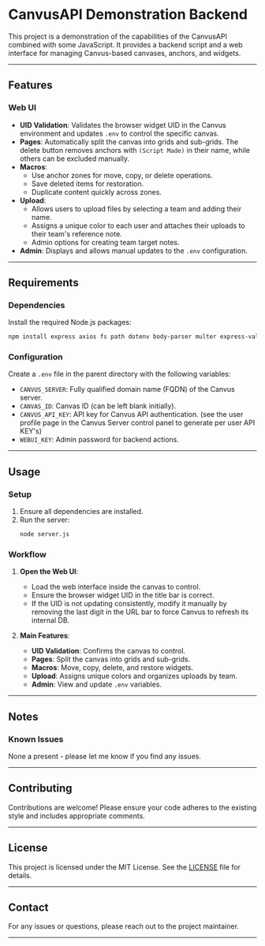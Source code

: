 ﻿# CanvusAPI Demonstration Backend

This project is a demonstration of the capabilities of the CanvusAPI combined with some JavaScript. It provides a backend script and a web interface for managing Canvus-based canvases, anchors, and widgets.

---

## Features

### Web UI
- **UID Validation**: Validates the browser widget UID in the Canvus environment and updates `.env` to control the specific canvas.
- **Pages**: Automatically split the canvas into grids and sub-grids. The delete button removes anchors with `(Script Made)` in their name, while others can be excluded manually.
- **Macros**:
  - Use anchor zones for move, copy, or delete operations.
  - Save deleted items for restoration.
  - Duplicate content quickly across zones.
- **Upload**:
  - Allows users to upload files by selecting a team and adding their name.
  - Assigns a unique color to each user and attaches their uploads to their team's reference note.
  - Admin options for creating team target notes.
- **Admin**: Displays and allows manual updates to the `.env` configuration.

---

## Requirements

### Dependencies
Install the required Node.js packages:
```bash
npm install express axios fs path dotenv body-parser multer express-validator
```

### Configuration
Create a `.env` file in the parent directory with the following variables:
- `CANVUS_SERVER`: Fully qualified domain name (FQDN) of the Canvus server.
- `CANVAS_ID`: Canvas ID (can be left blank initially).
- `CANVUS_API_KEY`: API key for Canvus API authentication. (see the user profile page in the Canvus Server control panel to generate per user API KEY's)
- `WEBUI_KEY`: Admin password for backend actions.

---

## Usage

### Setup
1. Ensure all dependencies are installed.
2. Run the server:
   ```bash
   node server.js
   ```

### Workflow
1. **Open the Web UI**:
   - Load the web interface inside the canvas to control.
   - Ensure the browser widget UID in the title bar is correct.
   - If the UID is not updating consistently, modify it manually by removing the last digit in the URL bar to force Canvus to refresh its internal DB.

2. **Main Features**:
   - **UID Validation**: Confirms the canvas to control.
   - **Pages**: Split the canvas into grids and sub-grids.
   - **Macros**: Move, copy, delete, and restore widgets.
   - **Upload**: Assigns unique colors and organizes uploads by team.
   - **Admin**: View and update `.env` variables.

---

## Notes

### Known Issues
None a present - please let me know if you find any issues.

---

## Contributing
Contributions are welcome! Please ensure your code adheres to the existing style and includes appropriate comments.

---

## License
This project is licensed under the MIT License. See the [LICENSE](LICENSE) file for details.

---

## Contact
For any issues or questions, please reach out to the project maintainer.

---

